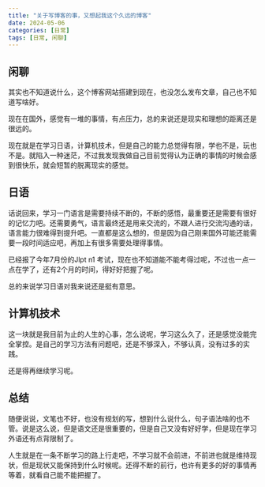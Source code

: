 ```yaml
---
title: "关于写博客的事，又想起我这个久远的博客"
date: 2024-05-06
categories: [日常]
tags: [日常, 闲聊]
---
```


## 闲聊

其实也不知道说什么，这个博客网站搭建到现在，也没怎么发布文章，自己也不知道写啥好。

现在在国外，感觉有一堆的事情，有点压力，总的来说还是现实和理想的距离还是很远的。

现在就是在学习日语，计算机技术，但是自己的能力总觉得有限，学也不是，玩也不是。就陷入一种迷茫，不过我发现我做自己目前觉得认为正确的事情的时候会感到很快乐，就会短暂的脱离现实的感觉。

## 日语

话说回来，学习一门语言是需要持续不断的，不断的感悟，最重要还是需要有很好的记忆力吧。还需要勇气，语言最终还是用来交流的，不跟人进行交流沟通的话，语言能力很难得到提升吧。一直都是这么想的，但是因为自己刚来国外可能还能需要一段时间适应吧，再加上有很多需要处理得事情。

已经报了今年7月份的Jlpt n1 考试，现在也不知道能不能考得过呢，不过也一点一点在学了，还有2个月的时间，得好好把握了呢。

总的来说学习日语对我来说还是挺有意思。

## 计算机技术

这一块就是我目前为止的人生的心事，怎么说呢，学习这么久了，还是感觉没能完全掌控。是自己的学习方法有问题吧，还是不够深入，不够认真，没有过多的实践。

还是得再继续学习呢。

## 总结

随便说说，文笔也不好，也没有规划的写，想到什么说什么，句子语法啥的也不管。说是这么说，但是语文还是很重要的，但是自己又没有好好学，但是现在学习外语还有点背限制了。

人生就是在一条不断学习的路上行走吧，不学习就不会前进，不前进也就是维持现状，但是现状又能保持到什么时候呢。还得不断的前行，也许有更多的好的事情再等着，就看自己能不能把握了。